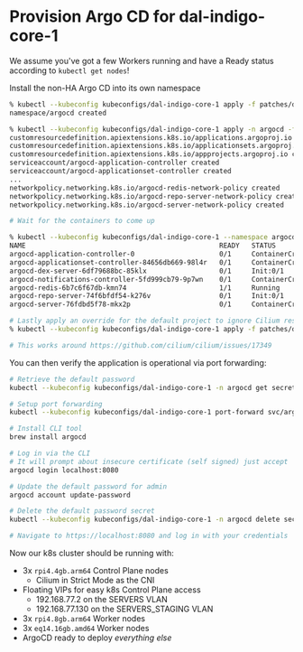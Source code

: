 # Provision Argo CD for dal-indigo-core-1

We assume you've got a few Workers running and have a Ready status according to `kubectl get nodes`!

Install the non-HA Argo CD into its own namespace
```bash
% kubectl --kubeconfig kubeconfigs/dal-indigo-core-1 apply -f patches/dal-indigo-core-1-worker-argocd-namespace.yaml
namespace/argocd created

% kubectl --kubeconfig kubeconfigs/dal-indigo-core-1 apply -n argocd -f https://raw.githubusercontent.com/argoproj/argo-cd/stable/manifests/install.yaml
customresourcedefinition.apiextensions.k8s.io/applications.argoproj.io created
customresourcedefinition.apiextensions.k8s.io/applicationsets.argoproj.io created
customresourcedefinition.apiextensions.k8s.io/appprojects.argoproj.io created
serviceaccount/argocd-application-controller created
serviceaccount/argocd-applicationset-controller created
...
networkpolicy.networking.k8s.io/argocd-redis-network-policy created
networkpolicy.networking.k8s.io/argocd-repo-server-network-policy created
networkpolicy.networking.k8s.io/argocd-server-network-policy created

# Wait for the containers to come up

% kubectl --kubeconfig kubeconfigs/dal-indigo-core-1 --namespace argocd get pods
NAME                                                READY   STATUS              RESTARTS   AGE
argocd-application-controller-0                     0/1     ContainerCreating   0          81s
argocd-applicationset-controller-84656db669-98l4r   0/1     ContainerCreating   0          82s
argocd-dex-server-6df79688bc-85klx                  0/1     Init:0/1            0          82s
argocd-notifications-controller-5fd999cb79-9p7wn    0/1     ContainerCreating   0          82s
argocd-redis-6b7c6f67db-kmn74                       1/1     Running             0          82s
argocd-repo-server-74f6bfdf54-k276v                 0/1     Init:0/1            0          82s
argocd-server-76fdbd5f78-mkx2p                      0/1     ContainerCreating   0          82s

# Lastly apply an override for the default project to ignore Cilium resources
% kubectl --kubeconfig kubeconfigs/dal-indigo-core-1 apply -f patches/dal-indigo-core-1-worker-argocd-default-project.yaml

# This works around https://github.com/cilium/cilium/issues/17349
```

You can then verify the application is operational via port forwarding:
```bash
# Retrieve the default password
kubectl --kubeconfig kubeconfigs/dal-indigo-core-1 -n argocd get secret argocd-initial-admin-secret -o jsonpath='{.data.password}' | base64 -d

# Setup port forwarding
kubectl --kubeconfig kubeconfigs/dal-indigo-core-1 port-forward svc/argocd-server -n argocd 8080:443

# Install CLI tool
brew install argocd

# Log in via the CLI
# It will prompt about insecure certificate (self signed) just accept
argocd login localhost:8080

# Update the default password for admin
argocd account update-password

# Delete the default password secret
kubectl --kubeconfig kubeconfigs/dal-indigo-core-1 -n argocd delete secret argocd-initial-admin-secret

# Navigate to https://localhost:8080 and log in with your credentials
```

Now our k8s cluster should be running with:
* 3x `rpi4.4gb.arm64` Control Plane nodes
  * Cilium in Strict Mode as the CNI
* Floating VIPs for easy k8s Control Plane access
  * 192.168.77.2 on the SERVERS VLAN
  * 192.168.77.130 on the SERVERS_STAGING VLAN
* 3x `rpi4.8gb.arm64` Worker nodes
* 3x `eq14.16gb.amd64` Worker nodes
* ArgoCD ready to deploy _everything else_
